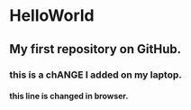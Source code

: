 # HelloWorld

## My first repository on GitHub.

### this is a chANGE I added on my laptop.

#### this line is changed in browser.
